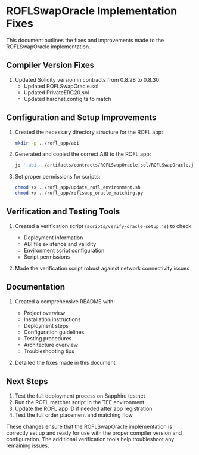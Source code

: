 # ROFLSwapOracle Implementation Fixes

This document outlines the fixes and improvements made to the ROFLSwapOracle implementation.

## Compiler Version Fixes

1. Updated Solidity version in contracts from 0.8.28 to 0.8.30:
   - Updated ROFLSwapOracle.sol
   - Updated PrivateERC20.sol
   - Updated hardhat.config.ts to match

## Configuration and Setup Improvements

1. Created the necessary directory structure for the ROFL app:
   ```bash
   mkdir -p ../rofl_app/abi
   ```

2. Generated and copied the correct ABI to the ROFL app:
   ```bash
   jq '.abi' ./artifacts/contracts/ROFLSwapOracle.sol/ROFLSwapOracle.json > ../rofl_app/abi/ROFLSwapOracle.json
   ```

3. Set proper permissions for scripts:
   ```bash
   chmod +x ../rofl_app/update_rofl_environment.sh
   chmod +x ../rofl_app/roflswap_oracle_matching.py
   ```

## Verification and Testing Tools

1. Created a verification script (`scripts/verify-oracle-setup.js`) to check:
   - Deployment information
   - ABI file existence and validity
   - Environment script configuration
   - Script permissions

2. Made the verification script robust against network connectivity issues

## Documentation

1. Created a comprehensive README with:
   - Project overview
   - Installation instructions
   - Deployment steps
   - Configuration guidelines
   - Testing procedures
   - Architecture overview
   - Troubleshooting tips

2. Detailed the fixes made in this document

## Next Steps

1. Test the full deployment process on Sapphire testnet
2. Run the ROFL matcher script in the TEE environment
3. Update the ROFL app ID if needed after app registration
4. Test the full order placement and matching flow

These changes ensure that the ROFLSwapOracle implementation is correctly set up and ready for use with the proper compiler version and configuration. The additional verification tools help troubleshoot any remaining issues. 